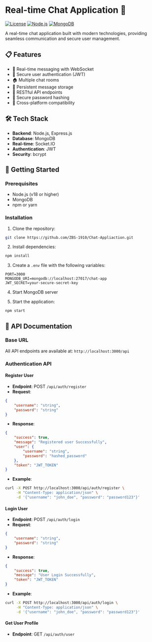 # Real-time Chat Application 🚀

[![License](https://img.shields.io/badge/License-MIT-blue.svg)](LICENSE)
[![Node.js](https://img.shields.io/badge/Node.js-18.0.0-blue.svg)](https://nodejs.org/)
[![MongoDB](https://img.shields.io/badge/MongoDB-5.0.0-green.svg)](https://www.mongodb.com/)

A real-time chat application built with modern technologies, providing seamless communication and secure user management.

## 📋 Features

- 📱 Real-time messaging with WebSocket
- 🔐 Secure user authentication (JWT)
- 🏠 Multiple chat rooms
- 💾 Persistent message storage
- 📱 RESTful API endpoints
- 🔐 Secure password hashing
- 📱 Cross-platform compatibility

## 🛠️ Tech Stack

- **Backend**: Node.js, Express.js
- **Database**: MongoDB
- **Real-time**: Socket.IO
- **Authentication**: JWT
- **Security**: bcrypt

## 🚀 Getting Started

### Prerequisites

- Node.js (v18 or higher)
- MongoDB
- npm or yarn

### Installation

1. Clone the repository:
```bash
git clone https://github.com/ZBS-1910/Chat-Appliaction.git
```

2. Install dependencies:
```bash
npm install
```

3. Create a `.env` file with the following variables:
```
PORT=3000
MONGODB_URI=mongodb://localhost:27017/chat-app
JWT_SECRET=your-secure-secret-key
```

4. Start MongoDB server

5. Start the application:
```bash
npm start
```

## 📖 API Documentation

### Base URL
All API endpoints are available at: `http://localhost:3000/api`

### Authentication API

#### Register User
- **Endpoint**: POST `/api/auth/register`
- **Request**:
```json
{
    "username": "string",
    "password": "string"
}
```
- **Response**:
```json
{
    "success": true,
    "message": "Registered user Successfully",
    "user": {
        "username": "string",
        "password": "hashed_password"
    },
    "token": "JWT_TOKEN"
}
```
- **Example**:
```bash
curl -X POST http://localhost:3000/api/auth/register \
     -H "Content-Type: application/json" \
     -d '{"username": "john_doe", "password": "password123"}'
```

#### Login User
- **Endpoint**: POST `/api/auth/login`
- **Request**:
```json
{
    "username": "string",
    "password": "string"
}
```
- **Response**:
```json
{
    "success": true,
    "message": "User Login Successfully",
    "token": "JWT_TOKEN"
}
```
- **Example**:
```bash
curl -X POST http://localhost:3000/api/auth/login \
     -H "Content-Type: application/json" \
     -d '{"username": "john_doe", "password": "password123"}'
```

#### Get User Profile
- **Endpoint**: GET `/api/auth/user`

